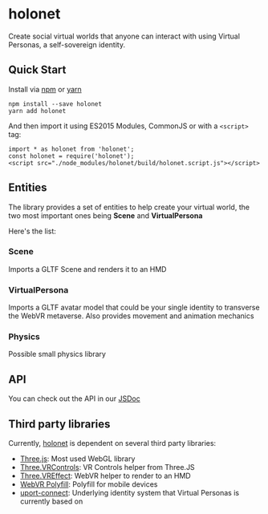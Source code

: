 # holonet

Create social virtual worlds that anyone can interact with using Virtual Personas, a self-sovereign identity.

## Quick Start

Install via [npm](https://npmjs.com) or [yarn](https://yarnpkg.com)

```
npm install --save holonet
yarn add holonet
```

And then import it using ES2015 Modules, CommonJS or with a `<script>` tag:

```
import * as holonet from 'holonet';
const holonet = require('holonet');
<script src="./node_modules/holonet/build/holonet.script.js"></script>
```

## Entities

The library provides a set of entities to help create your virtual world, the two most important ones being **Scene** and **VirtualPersona**

Here's the list:

### Scene

Imports a GLTF Scene and renders it to an HMD

### VirtualPersona

Imports a GLTF avatar model that could be your single identity to transverse the WebVR metaverse. Also provides movement and animation mechanics

### Physics

Possible small physics library

## API

You can check out the API in our [JSDoc](https://holonet.one/docs)

## Third party libraries

Currently, [holonet](https://holonet.one) is dependent on several third party libraries:

* [Three.js](https://threejs.org): Most used WebGL library
* [Three.VRControls](https://github.com/mrdoob/three.js/blob/dev/examples/js/controls/VRControls.js): VR Controls helper from Three.JS
* [Three.VREffect](https://github.com/mrdoob/three.js/blob/dev/examples/js/effects/VREffect.js): WebVR helper to render to an HMD
* [WebVR Polyfill](https://github.com/googlevr/webvr-polyfill): Polyfill for mobile devices
* [uport-connect](https://github.com/uport-project/uport-connect): Underlying identity system that Virtual Personas is currently based on
